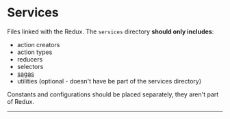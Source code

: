 # Services

Files linked with the Redux.
The `services` directory **should only includes**:

-   action creators
-   action types
-   reducers
-   selectors
-   [sagas](sagas/README.md)
-   utilities (optional - doesn't have be part of the services directory)

Constants and configurations should be placed separately, they aren't part of Redux.

---
